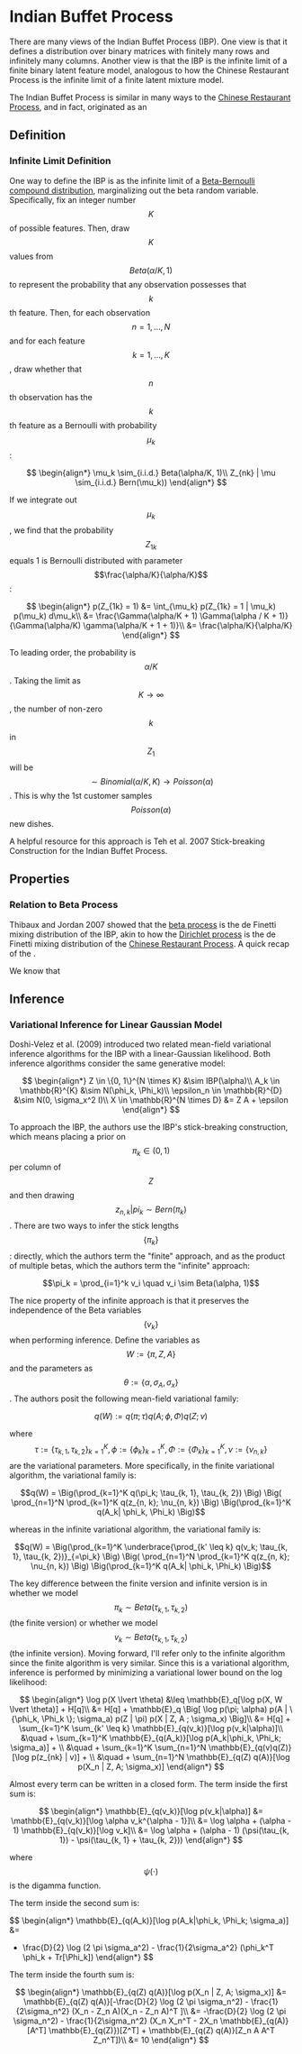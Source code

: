 # Indian Buffet Process

There are many views of the Indian Buffet Process (IBP). One view
is that it defines a distribution over binary matrices with finitely
many rows and infinitely many columns. Another view is that the IBP is
the infinite limit of a finite binary latent feature model, analogous
to how the Chinese Restaurant Process is the infinite limit of
a finite latent mixture model.

The Indian Buffet Process is similar in many ways to the [Chinese 
Restaurant Process](chinese_restaurant_process.md), and in fact,
originated as an 

## Definition

### Infinite Limit Definition

One way to define the IBP is as the infinite limit of a [Beta-Bernoulli
compound distribution](../probability/beta_binomial_distribution.md), marginalizing out the 
beta random variable. Specifically, fix an integer number $$K$$ of possible features. Then,
draw $$K$$ values from $$Beta(\alpha / K, 1)$$ to represent the probability that any observation
possesses that $$k$$th feature. Then, for each observation $$n = 1, ..., N$$ and for each
feature $$k = 1, ..., K$$, draw whether that $$n$$th observation has the $$k$$th feature as 
a Bernoulli with probability $$\mu_k$$:

$$
\begin{align*}
\mu_k \sim_{i.i.d.} Beta(\alpha/K, 1)\\
Z_{nk} | \mu \sim_{i.i.d.} Bern(\mu_k))
\end{align*}
$$

If we integrate out $$\mu_k$$, we find that the probability $$Z_{1k}$$ equals 1 is Bernoulli
distributed with parameter $$\frac{\alpha/K}{\alpha/K}$$:

$$
\begin{align*}
p(Z_{1k} = 1) &= \int_{\mu_k} p(Z_{1k} = 1 | \mu_k) p(\mu_k) d\mu_k\\
&= \frac{\Gamma(\alpha/K + 1) \Gamma(\alpha / K + 1)}{\Gamma(\alpha/K) \gamma(\alpha/K + 1 + 1)}\\
&= \frac{\alpha/K}{\alpha/K}
\end{align*}
$$

To leading order, the probability is $$\alpha/K$$. Taking the limit as $$K \rightarrow \infty$$,
the number of non-zero $$k$$ in $$Z_{1}$$ will be $$ \sim Binomial(\alpha/K, K) 
\rightarrow Poisson(\alpha)$$. This is why the 1st customer samples $$Poisson(\alpha)$$ new dishes.

A helpful resource for this approach is Teh et al. 2007 Stick-breaking Construction for the 
Indian Buffet Process.

## Properties

### Relation to Beta Process

Thibaux and Jordan 2007 showed that the [beta process](beta_process.md) is the
de Finetti mixing distribution of the IBP, akin to how the [Dirichlet process](dirichlet_process.md)
is the de Finetti mixing distribution of the [Chinese Restaurant Process](chinese_restaurant_process.md).
A quick recap of the .

We know that 

## Inference

### Variational Inference for Linear Gaussian Model

Doshi-Velez et al. (2009) introduced two related mean-field variational inference algorithms
for the IBP with a linear-Gaussian likelihood. Both inference
algorithms consider the same generative model:

$$
\begin{align*}
Z \in \{0, 1\}^{N \times K} &\sim IBP(\alpha)\\ 
A_k \in \mathbb{R}^{K} &\sim N(\phi_k, \Phi_k)\\
\epsilon_n \in \mathbb{R}^{D} &\sim N(0, \sigma_x^2 I)\\ 
X \in \mathbb{R}^{N \times D} &= Z A + \epsilon
\end{align*}
$$

To approach the IBP, the authors use the IBP's stick-breaking construction, which
means placing a prior on $$\pi_k \in (0, 1)$$ per column of $$Z$$ and then drawing 
$$z_{n, k}| pi_k \sim Bern(\pi_k)$$. There are two ways to infer the stick lengths
$$\{\pi_k\}$$: directly, which the authors term the "finite" approach, and as the 
product of multiple betas, which the authors term the "infinite" approach:

$$\pi_k = \prod_{i=1}^k v_i \quad v_i \sim Beta(\alpha, 1)$$

The nice property of the infinite approach is that it preserves the independence of the
Beta variables $$\{v_k\}$$ when performing inference. Define the variables as $$ W := \{ \pi, Z, A\}$$
and the parameters as $$\theta := \{\alpha, \sigma_A, \sigma_x\}$$. The authors posit 
the following mean-field variational family:

$$q(W) := q(\pi; \tau) q(A; \phi, \Phi) q(Z; \nu)$$

where $$\tau := \{\tau_{k, 1}, \tau_{k, 2} \}_{k=1}^K, \phi := \{\phi_k\}_{k=1}^K,
\Phi := \{\Phi_k\}_{k=1}^K, \nu := \{\nu_{n, k} \}$$ are the variational parameters. More specifically,
in the finite variational algorithm, the variational family is:

$$q(W) = \Big(\prod_{k=1}^K q(\pi_k; \tau_{k, 1}, \tau_{k, 2}) \Big) \Big( \prod_{n=1}^N \prod_{k=1}^K
q(z_{n, k}; \nu_{n, k}) \Big) \Big(\prod_{k=1}^K q(A_k| \phi_k, \Phi_k) \Big)$$

whereas in the infinite variational algorithm, the variational family is:

$$q(W) = \Big(\prod_{k=1}^K \underbrace{\prod_{k' \leq k} q(v_k; \tau_{k, 1}, \tau_{k, 2})}_{=\pi_k} \Big)
\Big( \prod_{n=1}^N \prod_{k=1}^K q(z_{n, k}; \nu_{n, k}) \Big) \Big(\prod_{k=1}^K q(A_k| \phi_k, \Phi_k) \Big)$$

The key difference between the finite version and infinite version is in whether we model
$$\pi_k \sim Beta(\tau_{k, 1}, \tau_{k, 2})$$ (the finite version) or whether we model
$$v_k \sim Beta(\tau_{k, 1}, \tau_{k, 2})$$ (the infinite version). Moving forward, I'll
refer only to the infinite algorithm since the finite algorithm is very similar.
Since this is a variational algorithm, inference is performed by minimizing a variational lower bound on the log likelihood:

$$
\begin{align*}
\log p(X \lvert \theta) &\leq \mathbb{E}_q[\log p(X, W \lvert \theta)] + H[q]\\
&= H[q] + \mathbb{E}_q \Big[ \log p(\pi; \alpha) p(A | \{\phi_k, \Phi_k \}; \sigma_a) p(Z | \pi) p(X | Z, A ; \sigma_x) \Big]\\
&= H[q] + \sum_{k=1}^K \sum_{k' \leq k} \mathbb{E}_{q(v_k)}[\log p(v_k|\alpha)]\\ 
&\quad    + \sum_{k=1}^K \mathbb{E}_{q(A_k)}[\log p(A_k|\phi_k, \Phi_k; \sigma_a)] + \\
&\quad    + \sum_{k=1}^K \sum_{n=1}^N \mathbb{E}_{q(v)q(Z)}[\log p(z_{nk} | v)] + \\
&\quad    + \sum_{n=1}^N \mathbb{E}_{q(Z) q(A)}[\log p(X_n | Z, A; \sigma_x)]
\end{align*}
$$

Almost every term can be written in a closed form. The term inside the first sum is:

$$
\begin{align*}
\mathbb{E}_{q(v_k)}[\log p(v_k|\alpha)] &= \mathbb{E}_{q(v_k)}[\log \alpha v_k^{\alpha - 1}]\\
&= \log \alpha + (\alpha - 1) \mathbb{E}_{q(v_k)}[\log v_k]\\
&= \log \alpha + (\alpha - 1) (\psi(\tau_{k, 1}) - \psi(\tau_{k, 1} + \tau_{k, 2}))
\end{align*}
$$

where $$\psi(\cdot)$$ is the digamma function.

The term inside the second sum is: 

$$
\begin{align*}
\mathbb{E}_{q(A_k)}[\log p(A_k|\phi_k, \Phi_k; \sigma_a)] &=
- \frac{D}{2} \log (2 \pi \sigma_a^2) - \frac{1}{2\sigma_a^2} (\phi_k^T \phi_k + Tr[\Phi_k])
\end{align*}
$$

The term inside the fourth sum is:

$$
\begin{align*}
\mathbb{E}_{q(Z) q(A)}[\log p(X_n | Z, A; \sigma_x)]
&= \mathbb{E}_{q(Z) q(A)}[-\frac{D}{2} \log (2 \pi \sigma_n^2) - \frac{1}{2\sigma_n^2} (X_n - Z_n A)(X_n - Z_n A)^T ]\\
&= -\frac{D}{2} \log (2 \pi \sigma_n^2) - \frac{1}{2\sigma_n^2} (X_n X_n^T - 2X_n \mathbb{E}_{q(A)}[A^T] \mathbb{E}_{q(Z)})[Z^T] + \mathbb{E}_{q(Z) q(A)}[Z_n A A^T Z_n^T])\\
&= 10 
\end{align*}
$$